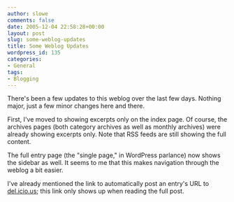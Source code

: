 ```yaml
---
author: slowe
comments: false
date: 2005-12-04 22:58:28+00:00
layout: post
slug: some-weblog-updates
title: Some Weblog Updates
wordpress_id: 135
categories:
- General
tags:
- Blogging
---
```


There's been a few updates to this weblog over the last few days. Nothing major, just a few minor changes here and there.

First, I've moved to showing excerpts only on the index page. Of course, the archives pages (both category archives as well as monthly archives) were already showing excerpts only. Note that RSS feeds are still showing the full content.

The full entry page (the "single page," in WordPress parlance) now shows the sidebar as well. It seems to me that this makes navigation through the weblog a bit easier.

I've already mentioned the link to automatically post an entry's URL to [del.icio.us](http://del.icio.us/); this link only shows up when reading the full post.
